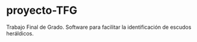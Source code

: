 # proyecto-TFG
Trabajo Final de Grado. Software para facilitar la identificación de escudos heráldicos.

